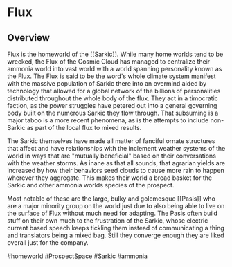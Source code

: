 # Flux

## Overview

Flux is the homeworld of the [[Sarkic]].  While many home worlds tend to be wrecked, the Flux of the Cosmic Cloud has managed to centralize their ammonia world into vast world with a world spanning personality known as the Flux.  The Flux is said to be the word's whole climate system manifest with the massive population of Sarkic there into an overmind aided by technology that allowed for a global network of the billions of personalities distributed throughout the whole body of the flux.  They act in a timocratic faction, as the power struggles have petered out into a general governing body built on the numerous Sarkic they flow through.  That subsuming is a major taboo is a more recent phenomena, as is the attempts to include non-Sarkic as part of the local flux to mixed results.  

The Sarkic themselves have made all matter of fanciful ornate structures that affect and have relationships with the inclement weather systems of the world in ways that are "mutually beneficial" based on their conversations with the weather storms.  As inane as that all sounds, that agrarian yields are increased by how their behaviors seed clouds to cause more rain to happen wherever they aggregate.  This makes their world a bread basket for the Sarkic and other ammonia worlds species of the prospect.  

Most notable of these are the large, bulky and golemesque [[Pasis]] who are a major minority group on the world just due to also being able to live on the surface of Flux without much need for adapting.  The Pasis often build stuff on their own much to the frustration of the Sarkic, whose electric current based speech keeps tickling them instead of communicating a thing and translators being a mixed bag.  Still they converge enough they are liked overall just for the company.

#homeworld 
#ProspectSpace 
#Sarkic
#ammonia 
#